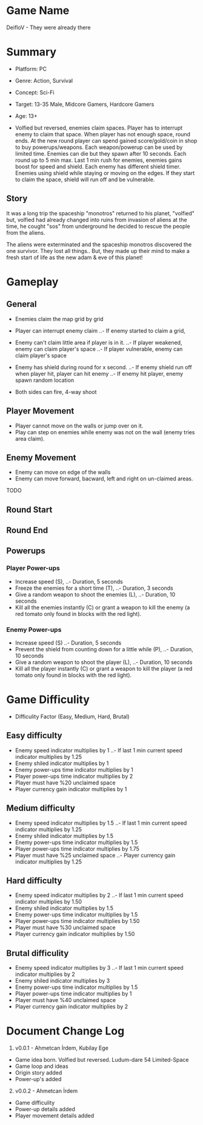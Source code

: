 # Game Name
DeifloV - They were already there

# Summary

- Platform: PC
- Genre: Action, Survival
- Concept: Sci-Fi
- Target: 13-35 Male, Midcore Gamers, Hardcore Gamers
- Age: 13+

- Volfied but reversed, enemies claim spaces. Player has to interrupt enemy to claim that space. When player has not enough space, round ends. At the new round player can spend gained score/gold/coin in shop to buy powerups/weapons. Each weapon/powerup can be used by limited time. Enemies can die but they spawn after 10 seconds. Each round up to 5 min max. Last 1 min rush for enemies, enemies gains boost for speed and shield. Each enemy has different shield timer. Enemies using shield while staying or moving on the edges. If they start to claim the space, shield will run off and be vulnerable. 

## Story
It was a long trip the spaceship "monotros" returned to his planet, "volfied" but, volfied had already changed into ruins from invasion of aliens at the time, he cought "sos" from underground he decided to rescue the people from the aliens.

The aliens were exterminated and the spaceship monotros discovered the one survivor. They lost all things.. But, they made up their mind to make a fresh start of life
as the new adam & eve of this planet!

# Gameplay


## General
- Enemies claim the map grid by grid
- Player can interrupt enemy claim
..- If enemy started to claim a grid, 

- Enemy can't claim little area if player is in it.
..- If player weakened, enemy can claim player's space
..- If player vulnerable, enemy can claim player's space

- Enemy has shield during round for x second.
..- If enemy shield run off when player hit, player can hit enemy
..- If enemy hit player, enemy spawn random location

- Both sides can fire, 4-way shoot

## Player Movement
- Player cannot move on the walls or jump over on it.
- Play can step on enemies while enemy was not on the wall (enemy tries area claim).

## Enemy Movement
- Enemy can move on edge of the walls
- Enemy can move forward, bacward, left and right on un-claimed areas.

TODO
## Round Start
## Round End

## Powerups
### Player Power-ups
- Increase speed (S),
..- Duration, 5 seconds 
- Freeze the enemies for a short time (T), 
..- Duration, 3 seconds 
- Give a random weapon to shoot the enemies (L), 
..- Duration, 10 seconds 
- Kill all the enemies instantly (C) or grant a weapon to kill the enemy (a red tomato only found in blocks with the red light).

### Enemy Power-ups
- Increase speed (S)
..- Duration, 5 seconds
- Prevent the shield from counting down for a little while (P), 
..- Duration, 10 seconds
- Give a random weapon to shoot the player (L), 
..- Duration, 10 seconds
- Kill all the player instantly (C) or grant a weapon to kill the player (a red tomato only found in blocks with the red light).

# Game Difficulity
- Difficulity Factor (Easy, Medium, Hard, Brutal)

## Easy difficulty
- Enemy speed indicator multiplies by 1
..- If last 1 min current speed indicator multiplies by 1.25
- Enemy shiled indicator multiplies by 1
- Enemy power-ups time indicator multiplies by 1
- Player power-ups time indicator multiplies by 2
- Player must have %20 unclaimed space
- Player currency gain indicator multiplies by 1

## Medium difficulty
- Enemy speed indicator multiplies by 1.5
..- If last 1 min current speed indicator multiplies by 1.25
- Enemy shiled indicator multiplies by 1.5
- Enemy power-ups time indicator multiplies by 1.5
- Player power-ups time indicator multiplies by 1.75
- Player must have %25 unclaimed space
..- Player currency gain indicator multiplies by 1.25

## Hard difficulty
- Enemy speed indicator multiplies by 2
..- If last 1 min current speed indicator multiplies by 1.50
- Enemy shiled indicator multiplies by 1.5
- Enemy power-ups time indicator multiplies by 1.5
- Player power-ups time indicator multiplies by 1.50
- Player must have %30 unclaimed space
- Player currency gain indicator multiplies by 1.50

## Brutal difficulity
- Enemy speed indicator multiplies by 3
..- If last 1 min current speed indicator multiplies by 2
- Enemy shiled indicator multiplies by 3
- Enemy power-ups time indicator multiplies by 1.5
- Player power-ups time indicator multiplies by 1
- Player must have %40 unclaimed space
- Player currency gain indicator multiplies by 2

# Document Change Log
1. v0.0.1 - Ahmetcan İrdem, Kubilay Ege
- Game idea born. Volfied but reversed. Ludum-dare 54 Limited-Space
- Game loop and ideas
- Origin story added
- Power-up's added
2. v0.0.2 - Ahmetcan İrdem
- Game difficulity 
- Power-up details added
- Player movement details added


